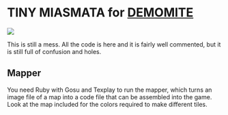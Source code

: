 TINY MIASMATA for [DEMOMITE](http://owentrueblood.me/old/2012/01/30/demomite.html)
=============

![](http://www.hackniac.com/images/posts/tiny_miasmata/demomite_play.gif)

This is still a mess. All the code is here and it is fairly well commented, but it is still full of confusion and holes.

Mapper
------

You need Ruby with Gosu and Texplay to run the mapper, which turns an image file of a map into a code file that can be assembled into the game. Look at the map included for the colors required to make different tiles.
